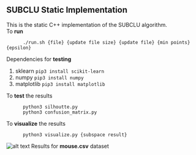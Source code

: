 ## SUBCLU Static Implementation

This is the static C++ implementation of the SUBCLU algorithm.  
To **run**

```
      ./run.sh {file} {update file size} {update file} {min points} {epsilon}
```

Dependencies for **testing**

1. sklearn `pip3 install scikit-learn`
2. numpy `pip3 install numpy`
3. matplotlib `pip3 install matplotlib`

To **test** the results

```
      python3 silhoutte.py
      python3 confusion_matrix.py
```

To **visualize** the results

```
      python3 visualize.py {subspace result}
```

![alt text](https://github.com/bg2404/CS568-Data-Mining/blob/main/Assignments/Assignment%201/mouse.png)
Results for **mouse.csv** dataset
